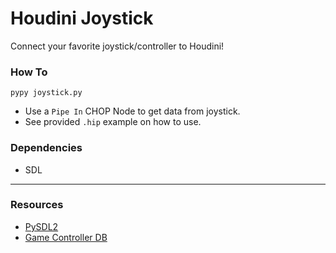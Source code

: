 # Houdini Joystick

Connect your favorite joystick/controller to Houdini!

### How To
    pypy joystick.py

- Use a `Pipe In` CHOP Node to get data from joystick.
- See provided `.hip` example on how to use.

### Dependencies
- SDL

-----------

### Resources
- [PySDL2](https://bitbucket.org/marcusva/py-sdl2)
- [Game Controller DB](https://raw.githubusercontent.com/gabomdq/SDL_GameControllerDB/master/gamecontrollerdb.txt)
